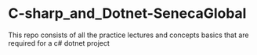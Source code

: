 # C-sharp_and_Dotnet-SenecaGlobal
This repo consists of all the practice lectures and concepts basics that are required for a c# dotnet project 
